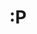 <!-- Template from Vishal Maurya - https://github.com/durgeshsamariya/awesome-github-profile-readme-templates/edit/master/templates/I-am-vishalmaurya.md -->

<!-- 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 -->

<h1 align="center">:P</h1>

<!--
<h1 align='center'>
  Hi, I'm Pleituer :D
</h1>

  <p align="center"><a href="#"><img alt="View counter" src="https://komarev.com/ghpvc/?username=pleituer&style=for-the-badge&label=Viewer+Count"></a></p>
-->

<!-- Typing SVG by DenverCoder1 - https://github.com/DenverCoder1/readme-typing-svg -->

<!--
<p align="center">
  <a href="https://github.com/DenverCoder1/readme-typing-svg"><img src="https://readme-typing-svg.herokuapp.com?lines=Computer+Science+Student;HKU+Student;Slacker;Likes+AI+and+Machiner+Learning;Focusing+on+Deep+learning;Always+learning+new+things;Always+re-inventing+the+wheel&center=true&width=380&height=45"></a>
</p>

```
pleituer@github
------------------------------------------------------------------
💻 A Self-Taught Programmer
📚 Currently Studying at The University of Hong Kong, BEng(DS&E) Year 2
📝 Doing Challenge: Tryin Not to Die
🔭 Working on random projects
🌱 Learning Math & Stat
💖 Love Math, Stat, and ML
🌟 Main languages: Python
🤔 I’m looking for RA opportunities in Optimization Theory/Statistics/Machine Learning
```

<hr>

## 🛠️ My Favorite Tools

### 👨‍💻 Programming Languages

<p>
  <a href="https://github.com/search?q=user%3Apleituer+is%3Arepo+language%3Apython"><img alt="Python" src="https://img.shields.io/badge/-Python-black?logo=Python&style=dev"></a>
  <a href="https://github.com/search?q=user%3Apleituer+is%3Arepo+language%3Acpp"><img alt="C++" src="https://img.shields.io/badge/-c++-black?logo=c%2B%2B&style=dev"></a>
  <a href="https://github.com/search?q=user%3Apleituer+is%3Arepo+language%3Acpp"><img alt="R" src="https://img.shields.io/badge/-r-black?logo=r&style=de"></a>
</p>

### 🧰 Frameworks and Libraries

<p>
    <a href="#"><img alt="Pytorch" src="https://img.shields.io/badge/-pytorch-black?logo=pytorch&style=dev"></a>
    <a href="#"><img alt="NumPy" src="https://img.shields.io/badge/-numpy-black?logo=numpy&style=dev"></a>
    <a href="#"><img alt="Pandas" src="https://img.shields.io/badge/-pandas-black?logo=pandas&style=dev"></a>
    <a hred="#"><img alt="Scikit-Learn" src="https://img.shields.io/badge/-sklearn-black?logo=scikitlearn&style=dev"></a>
    <a href="#"><img alt="TensorFlow" src="https://img.shields.io/badge/-tensorflow-black?logo=tensorflow&style=dev"></a>
    <a hred="#"><img alt="Scipy" src="https://img.shields.io/badge/-scipy-black?logo=scipy&style=dev"></a>
</p>

## GitHub Stats

| Stars | Top Languages |      
|:----------:|:---------:|
| ![Github Stars](https://github-readme-stats.vercel.app/api?username=pleituer&show_icons=true&locale=en&count_private=true&hide_rank=true&custom_title=My%20GitHub%20Stats&disable_animations=true&theme=algolia) | ![Top Langs](https://github-readme-stats.vercel.app/api/top-langs/?username=pleituer&langs_count=8&theme=algolia&layout=compact) |

## Nice Repos

<p>
  <a href="https://github.com/pleituer/neuralNet"><img src="https://github-readme-stats.vercel.app/api/pin/?username=pleituer&repo=neuralNet&theme=algolia"/></a><br>
  <a href="https://github.com/pleituer/COMP3314-Asm3"><img src="https://github-readme-stats.vercel.app/api/pin/?username=pleituer&repo=COMP3314-Asm3&theme=algolia"/></a><br>
  <a href="https://github.com/pleituer/Tic-Tac-Toe-AI"><img src="https://github-readme-stats.vercel.app/api/pin/?username=pleituer&repo=Tic-Tac-Toe-AI&theme=algolia"/></a><br>
  <a href="https://github.com/pleituer/Calculus-Cheat-Sheet"><img src="https://github-readme-stats.vercel.app/api/pin/?username=pleituer&repo=Calculus-Cheat-Sheet&theme=algolia"/></a><br>
</p>
-->
  
<!--
**pleituer/pleituer** is a ✨ _special_ ✨ repository because its `README.md` (this file) appears on your GitHub profile.

Here are some ideas to get you started:

- 🔭 I’m currently working on ...
- 🌱 I’m currently learning ...
- 👯 I’m looking to collaborate on ...
- 🤔 I’m looking for help with ...
- 💬 Ask me about ...
- 📫 How to reach me: ...
- 😄 Pronouns: ...
- ⚡ Fun fact: ...
-->

